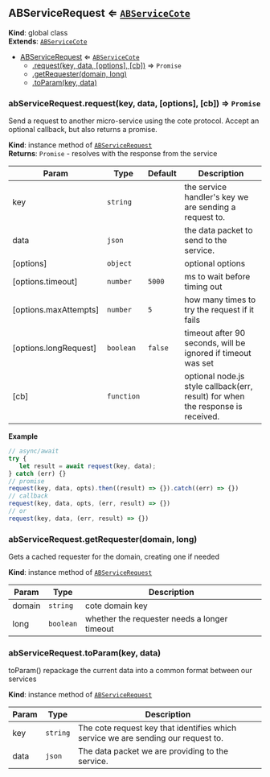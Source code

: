 <a name="ABServiceRequest"></a>

## ABServiceRequest ⇐ [<code>ABServiceCote</code>](./ABServiceCote.md#ABServiceCote)
**Kind**: global class  
**Extends**: [<code>ABServiceCote</code>](./ABServiceCote.md#ABServiceCote)  

* [ABServiceRequest](#ABServiceRequest) ⇐ [<code>ABServiceCote</code>](./ABServiceCote.md#ABServiceCote)
    * [.request(key, data, [options], [cb])](#ABServiceRequest+request) ⇒ <code>Promise</code>
    * [.getRequester(domain, long)](#ABServiceRequest+getRequester)
    * [.toParam(key, data)](./ABServiceCote.md#ABServiceCote+toParam)

<a name="ABServiceRequest+request"></a>

### abServiceRequest.request(key, data, [options], [cb]) ⇒ <code>Promise</code>
Send a request to another micro-service using the cote protocol. Accept anoptional callback, but also returns a promise.

**Kind**: instance method of [<code>ABServiceRequest</code>](#ABServiceRequest)  
**Returns**: <code>Promise</code> - resolves with the response from the service  

| Param | Type | Default | Description |
| --- | --- | --- | --- |
| key | <code>string</code> |  | the service handler's key we are sending a request to. |
| data | <code>json</code> |  | the data packet to send to the service. |
| [options] | <code>object</code> |  | optional options |
| [options.timeout] | <code>number</code> | <code>5000</code> | ms to wait before timing out |
| [options.maxAttempts] | <code>number</code> | <code>5</code> | how many times to try the request if  it fails |
| [options.longRequest] | <code>boolean</code> | <code>false</code> | timeout after 90 seconds, will be ignored if timeout was set |
| [cb] | <code>function</code> |  | optional node.js style callback(err, result) for when the response is received. |

**Example**  
```js
// async/awaittry {   let result = await request(key, data);} catch (err) {}// promiserequest(key, data, opts).then((result) => {}).catch((err) => {})// callbackrequest(key, data, opts, (err, result) => {})// orrequest(key, data, (err, result) => {})
```
<a name="ABServiceRequest+getRequester"></a>

### abServiceRequest.getRequester(domain, long)
Gets a cached requester for the domain, creating one if needed

**Kind**: instance method of [<code>ABServiceRequest</code>](#ABServiceRequest)  

| Param | Type | Description |
| --- | --- | --- |
| domain | <code>string</code> | cote domain key |
| long | <code>boolean</code> | whether the requester needs a longer timeout |

<a name="ABServiceCote+toParam"></a>

### abServiceRequest.toParam(key, data)
toParam()repackage the current data into a common format between our services

**Kind**: instance method of [<code>ABServiceRequest</code>](#ABServiceRequest)  

| Param | Type | Description |
| --- | --- | --- |
| key | <code>string</code> | The cote request key that identifies which service we are sending 			our request to. |
| data | <code>json</code> | The data packet we are providing to the service. |

